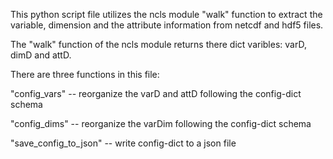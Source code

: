 This python script file utilizes the ncls module "walk" function to extract the variable, dimension and the attribute information from netcdf and hdf5 files.

The "walk" function of the ncls module returns there dict varibles: varD, dimD and attD.

There are three functions in this file:

"config_vars" -- reorganize the varD and attD following the config-dict schema

"config_dims" -- reorganize the varDim  following the config-dict schema

"save_config_to_json" -- write config-dict to a json file
